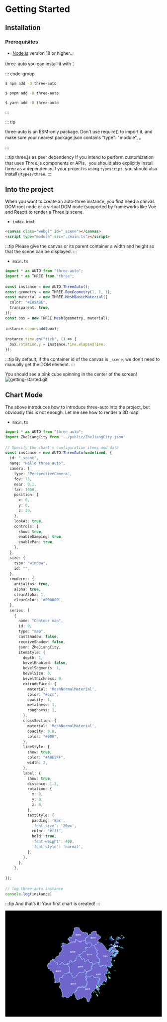 # Getting Started 

## Installation 

### Prerequisites 

- [Node.js](https://nodejs.org/) version 18 or higher.。

three-auto you can install it with：

::: code-group

```sh [npm]
$ npm add -D three-auto
```

```sh [pnpm]
$ pnpm add -D three-auto
```

```sh [yarn]
$ yarn add -D three-auto
```


:::

::: tip 

three-auto is an ESM-only package. Don't use require() to import it, and make sure your nearest package.json contains "type": "module", 。

:::

:::tip three.js as peer dependency
If you intend to perform customization that uses Three.js components or APIs，you should also explicitly install three as a dependency.If your project is using `typescript`, you should also install `@types/three`.
:::

## Into the project

When you want to create an auto-three instance, you first need a canvas DOM root node or a virtual DOM node (supported by frameworks like Vue and React) to render a Three.js scene.


- `index.html`
```html {10,12}
<canvas class="webgl" id="_scene"></canvas>
<script type="module" src="./main.ts"></script>  
```


:::tip
Please give the canvas or its parent container a width and height so that the scene can be displayed.
:::

- `main.ts`
```ts
import * as AUTO from "three-auto";
import * as THREE from "three";

const instance = new AUTO.ThreeAuto();
const geometry = new THREE.BoxGeometry(1, 1, 1);
const material = new THREE.MeshBasicMaterial({
  color: "#E89ABE",
  transparent: true,
});
const box = new THREE.Mesh(geometry, material);

instance.scene.add(box);

instance.time.on("tick", () => {
  box.rotation.y = instance.time.elapsedTime;
});

```

:::tip
By default, if the container id of the canvas is `_scene`, we don't need to manually get the DOM element.
:::


You should see a pink cube spinning in the center of the screen!
![getting-started.gif](https://github.com/user-attachments/assets/cb5fb291-a50f-4fdd-8a70-b0b2e47473ba)

## Chart Mode
The above introduces how to introduce three-auto into the project, but obviously this is not enough. Let me see how to render a 3D map!

- `main.ts`
```ts
import * as AUTO from "three-auto";
import ZheJiangCity from '../public/ZheJiangCity.json'

// Specify the chart's configuration items and data
const instance = new AUTO.ThreeAuto(undefined, {
  id: "_scene",
  name: "Hello three auto",
  camera: {
    type: 'PerspectiveCamera',
    fov: 75,
    near: 0.1,
    far: 1000,
    position: {
      x: 0,
      y: 0,
      z: 20,
    },
    lookAt: true,
    controls: {
      show: true,
      enableDamping: true,
      enablePan: true,
    },
  },
  size: {
    type: "window",
    id: "",
  },
  renderer: {
    antialias: true,
    alpha: true,
    clearAlpha: 1,
    clearColor: '#000000',
  },
  series: [
    {
      name: "Contour map",
      id: 0,
      type: "map",
      castShadow: false,
      receiveShadow: false,
      json: ZheJiangCity,
      itemStyle: {
        depth: 1,
        bevelEnabled: false,
        bevelSegments: 1,
        bevelSize: 0,
        bevelThickness: 0,
        extrudeFaces: {
          material: 'MeshNormalMaterial',
          color: "#ccc",
          opacity: 1,
          metalness: 1,
          roughness: 1,
        },
        crossSection: {
          material: 'MeshNormalMaterial',
          opacity: 0.8,
          color: "#000",
        },
        lineStyle: {
          show: true,
          color: "#A0E5FF",
          width: 2,
        },
        label: {
          show: true,
          distance: 1.3,
          rotation: {
            x: 0,
            y: 0,
            z: 0,
          },
          textStyle: {
            padding: '8px',
            'font-size': '20px',
            color: "#fff",
            bold: true,
            'font-weight': 400,
            'font-style': 'normal',
          },
        },
      },
    },
  
});

// log three-auto instance
console.log(instance)

```

:::tip
And that’s it! Your first chart is created!
:::

![map3D](../../public/map3D.png)